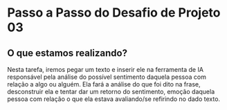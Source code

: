 # Passo a Passo do Desafio de Projeto 03
## O que estamos realizando?
Nesta tarefa, iremos pegar um texto e inserir ele na ferramenta de IA responsável pela análise do possível sentimento daquela pessoa com relação a algo ou alguém. Ela fará a análise do que foi dito na frase, desconstruir ela e tentar dar um retorno do sentimento, emoção daquela pessoa com relação o que ela estava avaliando/se refirindo no dado texto.
